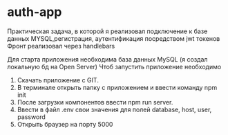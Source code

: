 # auth-app

Практическая задача, в которой я реализовал подключение к базе данных MYSQL,регистрация, аутентификация посредством jwt токенов
Фронт реализовал через handlebars

Для старта приложения необходима база данных MySQL (я создал локальную бд на Open Server) 
Чтоб запустить приложение необходимо
1. Скачать приложение с GIT.
2. В терминале открыть папку с приложением и ввести команду npm init
3. После загрузки компонентов ввести npm run server.
4. Ввести в файл .env свои значения для полей database, host, user, password
5. Открыть браузер на порту 5000
